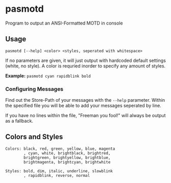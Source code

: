 # pasmotd
Program to output an ANSI-Formatted MOTD in console

## Usage
`pasmotd [--help] <color> <styles, seperated with whitespace>`

If no parameters are given, it will just output with hardcoded default settings (white, no style).
A color is requried inorder to specify any amount of styles.

**Example:**
`pasmotd cyan rapidblink bold`

### Configuring Messages
Find out the Store-Path of your messages with the `--help` parameter. Within the specified
file you will be able to add your messages seperated by line.

If you have no lines within the file, "Freeman you fool!" will always be output as a fallback.

## Colors and Styles
```text
Colors: black, red, green, yellow, blue, magenta
        , cyan, white, brightblack, brightred, 
        brightgreen, brightyellow, brightblue, 
        brightmagenta, brightcyan, brightwhite

Styles: bold, dim, italic, underline, slowblink
        , rapidblink, reverse, normal
```
